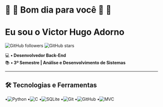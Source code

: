 # 👏 👏 Bom dia para você 👏 👏
#    Eu sou o Victor Hugo Adorno  

![GitHub followers](https://img.shields.io/github/followers/seu-usuario?style=social)
![GitHub stars](https://img.shields.io/github/stars/seu-usuario?style=social)

💻 **• Desenvolvedor Back-End**   
📚 **• 3º Semestre | Análise e Desenvolvimento de Sistemas**  

---

## 🛠️ **Tecnologias e Ferramentas**

•![Python](https://img.shields.io/badge/Python-3776AB?style=for-the-badge&logo=python&logoColor=white)
•![C](https://img.shields.io/badge/C-00599C?style=for-the-badge&logo=c&logoColor=white)
•![SQLite](https://img.shields.io/badge/SQLite-07405E?style=for-the-badge&logo=sqlite&logoColor=white)
•![Git](https://img.shields.io/badge/Git-F05032?style=for-the-badge&logo=git&logoColor=white)
•![GitHub](https://img.shields.io/badge/GitHub-181717?style=for-the-badge&logo=github&logoColor=white)
•![MVC](https://img.shields.io/badge/Arquitetura-MVC-blue)
